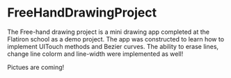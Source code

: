 # FreeHandDrawingProject

The Free-hand drawing project is a mini drawing app completed at the Flatiron school as a demo project. The app was constructed to learn how to implement UITouch methods and Bezier curves. The ability to erase lines, change line colorm and line-width were implemented as well! 

Pictues are coming! 
